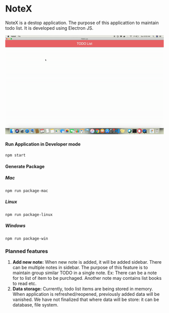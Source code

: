 # NoteX

NoteX is a destop application. The purpose of this applicattion to maintain todo list. It is developed using Electron JS.

![](docs/media/demo.gif)
#### Run Application in Developer mode

```
npm start
```

#### Generate Package
##### Mac
```
npm run package-mac
```
##### Linux
```
npm run package-linux
```
##### Windows
```
npm run package-win
```

### Planned features
1. **Add new note:** When new note is added, it will be added sidebar. There can be multiple notes in sidebar. The purpose of this feature is to maintain group similar TODO in a single note.
Ex: There can be a note for to list of item to be purchaged. Another note may contains list books to read etc.
2. **Data storage:** Currently, todo list items are being stored in memory. When application is refreshed/reopened, previously added data will be vanished. We have not finalized that where data will be store: it can be database, file system.

